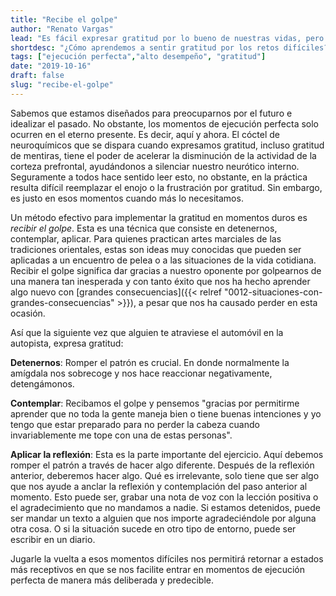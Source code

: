 ```yaml
---
title: "Recibe el golpe"
author: "Renato Vargas"
lead: "Es fácil expresar gratitud por lo bueno de nuestras vidas, pero es un reto aprender a sentir gratitud por lo no tan bueno. ¿Cómo reprogramamos ese mecanismo que escudriña el entorno en busca de amenazas para que encuentre por qué estar agradecido?"
shortdesc: "¿Cómo aprendemos a sentir gratitud por los retos difíciles?"
tags: ["ejecución perfecta","alto desempeño", "gratitud"]
date: "2019-10-16"
draft: false
slug: "recibe-el-golpe"
---
```


Sabemos que estamos diseñados para preocuparnos por el futuro e idealizar el pasado. No obstante, los momentos de ejecución perfecta solo ocurren en el eterno presente. Es decir, aquí y ahora. El cóctel de neuroquímicos que se dispara cuando expresamos gratitud, incluso gratitud de mentiras, tiene el poder de acelerar la disminución de la actividad de la corteza prefrontal, ayudándonos a silenciar nuestro neurótico interno. Seguramente a todos hace sentido leer esto, no obstante, en la práctica resulta difícil reemplazar el enojo o la frustración por gratitud. Sin embargo, es justo en esos momentos cuando más lo necesitamos. 

Un método efectivo para implementar la gratitud en momentos duros es _recibir el golpe_. Esta es una técnica que consiste en detenernos, contemplar, aplicar. Para quienes practican artes marciales de las tradiciones orientales, estas son ideas muy conocidas que pueden ser aplicadas a un encuentro de pelea o a las situaciones de la vida cotidiana. Recibir el golpe significa dar gracias a nuestro oponente por golpearnos de una manera tan inesperada y con tanto éxito que nos ha hecho aprender algo nuevo con [grandes consecuencias]({{< relref "0012-situaciones-con-grandes-consecuencias" >}}), a pesar que nos ha causado perder en esta ocasión.

Así que la siguiente vez que alguien te atraviese el automóvil en la autopista, expresa gratitud:

**Detenernos**: Romper el patrón es crucial. En donde normalmente la amígdala nos sobrecoge y nos hace reaccionar negativamente, detengámonos.

**Contemplar**: Recibamos el golpe y pensemos "gracias por permitirme aprender que no toda la gente maneja bien o tiene buenas intenciones y yo tengo que estar preparado para no perder la cabeza cuando invariablemente me tope con una de estas personas".

**Aplicar la reflexión**: Esta es la parte importante del ejercicio. Aquí debemos romper el patrón a través de hacer algo diferente. Después de la reflexión anterior, deberemos hacer algo. Qué es irrelevante, solo tiene que ser algo que nos ayude a anclar la reflexión y contemplación del paso anterior al momento. Esto puede ser, grabar una nota de voz con la lección positiva o el agradecimiento que no mandamos a nadie. Si estamos detenidos, puede ser mandar un texto a alguien que nos importe agradeciéndole por alguna otra cosa. O si la situación sucede en otro tipo de entorno, puede ser escribir en un diario.

Jugarle la vuelta a esos momentos difíciles nos permitirá retornar a estados más receptivos en que se nos facilite entrar en momentos de ejecución perfecta de manera más deliberada y predecible.
